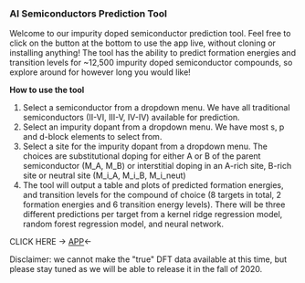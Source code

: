 ### AI Semiconductors Prediction Tool
Welcome to our impurity doped semiconductor prediction tool. Feel free to click on the button at the bottom to use the app live, without cloning or installing anything! The tool has the ability to predict formation energies and transition levels for ~12,500 impurity doped semiconductor compounds, so explore around for however long you would like!

**How to use the tool**
1. Select a semiconductor from a dropdown menu. We have all traditional semiconductors (II-VI, III-V, IV-IV) available for prediction.
2. Select an impurity dopant from a dropdown menu. We have most s, p and d-block elements to select from.
3. Select a site for the impurity dopant from a dropdown menu. The choices are substitutional doping for either A or B of the parent semiconductor (M_A, M_B) or interstitial doping in an A-rich site, B-rich site or neutral site (M_i_A, M_i_B, M_i_neut)
4. The tool will output a table and plots of predicted formation energies, and transition levels for the compound of choice (8 targets in total, 2 formation energies and 6 transition energy levels). There will be three different predictions per target from a kernel ridge regression model, random forest regression model, and neural network.

CLICK HERE -> [APP](https://notebooks.gesis.org/binder/jupyter/user/lmjacoby-ai_semiconductors-km62aw19/apps/ai_semiconductors/prediction_tool/Energy_plot.ipynb)<-

Disclaimer: we cannot make the "true" DFT data available at this time, but please stay tuned as we will be able to release it in the fall of 2020.
